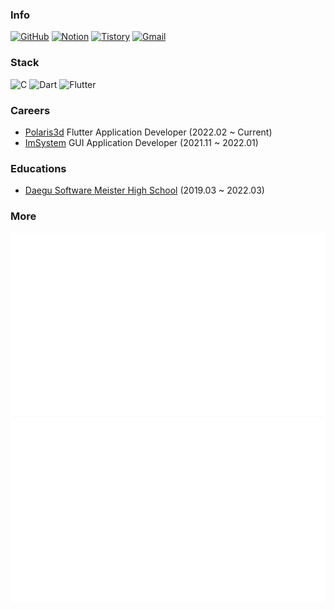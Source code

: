 ### Info
[![GitHub](https://img.shields.io/badge/github-%23121011.svg?style=for-the-badge&logo=github&logoColor=white&link=https://github.com/kimkyungwon0519)](https://github.com/kimkyungwon0519)
[![Notion](https://img.shields.io/badge/Notion-f0f0f0.svg?style=for-the-badge&logo=notion&logoColor=black&link=https://www.notion.so/Kim-Kyung-Won-8d6668be2b7e4b4cbad1a48bb2b57abf)](https://www.notion.so/Kim-Kyung-Won-8d6668be2b7e4b4cbad1a48bb2b57abf)
[![Tistory](https://img.shields.io/badge/Tistory-orange.svg?style=for-the-badge&logo=tistory&logoColor=white&link=https://kimkyungwon-blog.tistory.com/)](https://kimkyungwon-blog.tistory.com/)
[![Gmail](https://img.shields.io/badge/Gmail-c14438.svg?style=for-the-badge&logo=gmail&logoColor=white&link=mailto:kimkyungwon0519@gmail.com)](mailto:kimkyungwon0519@gmail.com)

### Stack
![C](https://img.shields.io/badge/C-%2300599C.svg?style=for-the-badge&logo=c&logoColor=white)
![Dart](https://img.shields.io/badge/dart-%230175C2?style=for-the-badge&logo=dart&logoColor=white)
![Flutter](https://img.shields.io/badge/Flutter-%230175C2.svg?style=for-the-badge&logo=flutter&logoColor=white)

### Careers
- [Polaris3d](https://ereon.kr/) Flutter Application Developer (2022.02 ~ Current)
- [ImSystem](https://imsystem.kr/?lang=ko) GUI Application Developer (2021.11 ~ 2022.01)

### Educations
- [Daegu Software Meister High School](https://dgsw.dge.hs.kr/dgswh/main.do?sysId=dgswh) (2019.03 ~ 2022.03)

### More
![](https://raw.githubusercontent.com/KimKyungWon0519/github-stats-transparent/output/generated/overview.svg)
![](https://raw.githubusercontent.com/KimKyungWon0519/github-stats-transparent/output/generated/languages.svg)
